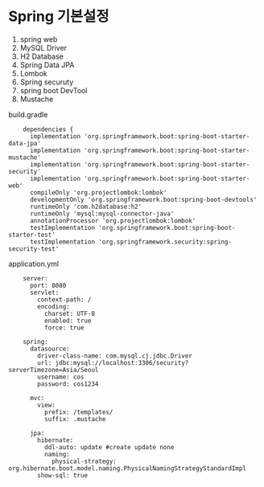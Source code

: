 # Spring 기본설정

1. spring web
2. MySQL Driver
3. H2 Database
4. Spring Data JPA
5. Lombok
6. Spring securuty
7. spring boot DevTool
8. Mustache

build.gradle

        dependencies {
          implementation 'org.springframework.boot:spring-boot-starter-data-jpa'
          implementation 'org.springframework.boot:spring-boot-starter-mustache'
          implementation 'org.springframework.boot:spring-boot-starter-security'
          implementation 'org.springframework.boot:spring-boot-starter-web'
          compileOnly 'org.projectlombok:lombok'
          developmentOnly 'org.springframework.boot:spring-boot-devtools'
          runtimeOnly 'com.h2database:h2'
          runtimeOnly 'mysql:mysql-connector-java'
          annotationProcessor 'org.projectlombok:lombok'
          testImplementation 'org.springframework.boot:spring-boot-starter-test'
          testImplementation 'org.springframework.security:spring-security-test'

application.yml

        server:
          port: 8080
          servlet:
            context-path: /
            encoding:
              charset: UTF-8
              enabled: true
              force: true

        spring:
          datasource:
            driver-class-name: com.mysql.cj.jdbc.Driver
            url: jdbc:mysql://localhost:3306/security?serverTimezone=Asia/Seoul
            username: cos
            password: cos1234

          mvc:
            view:
              prefix: /templates/
              suffix: .mustache

          jpa:
            hibernate:
              ddl-auto: update #create update none
              naming:
                physical-strategy: org.hibernate.boot.model.naming.PhysicalNamingStrategyStandardImpl
            show-sql: true

